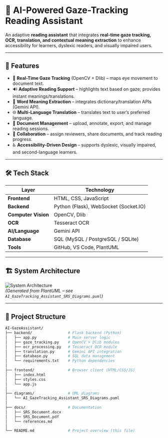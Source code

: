 # 📖 AI-Powered Gaze-Tracking Reading Assistant  

An adaptive **reading assistant** that integrates **real-time gaze tracking, OCR, translation, and contextual meaning extraction** to enhance accessibility for learners, dyslexic readers, and visually impaired users.  

---

## 🚀 Features  
- 👀 **Real-Time Gaze Tracking** (OpenCV + Dlib) – maps eye movement to document text.  
- 🔊 **Adaptive Reading Support** – highlights text based on gaze; provides instant meanings/translations.  
- 📘 **Word Meaning Extraction** – integrates dictionary/translation APIs (Gemini API).  
- 🌐 **Multi-Language Translation** – translates text to user’s preferred language.  
- 📝 **Document Management** – upload, annotate, export, and manage reading sessions.  
- 👥 **Collaboration** – assign reviewers, share documents, and track reading progress.  
- ♿ **Accessibility-Driven Design** – supports dyslexic, visually impaired, and second-language learners.  

---

## 🛠️ Tech Stack  

| Layer              | Technology |
|--------------------|------------|
| **Frontend**       | HTML, CSS, JavaScript |
| **Backend**        | Python (Flask), WebSocket (Socket.IO) |
| **Computer Vision**| OpenCV, Dlib |
| **OCR**            | Tesseract OCR |
| **AI/Language**    | Gemini API |
| **Database**       | SQL (MySQL / PostgreSQL / SQLite) |
| **Tools**          | GitHub, VS Code, PlantUML |

---

## 🏗️ System Architecture  

![System Architecture](./diagrams/system_architecture.png)  
*(Generated from PlantUML – see `AI_GazeTracking_Assistant_SRS_Diagrams.puml`)*  

---

## 📂 Project Structure  

```bash
AI-GazeAssistant/
├── backend/                # Flask backend (Python)
│   ├── app.py              # Main server logic
│   ├── gaze_tracking.py    # OpenCV + Dlib modules
│   ├── ocr_processing.py   # Tesseract OCR module
│   ├── translation.py      # Gemini API integration
│   ├── database.py         # SQL data management
│   └── requirements.txt    # Python dependencies
│
├── frontend/               # Browser client (HTML/CSS/JS)
│   ├── index.html
│   ├── styles.css
│   └── app.js
│
├── diagrams/               # UML diagrams
│   └── AI_GazeTracking_Assistant_SRS_Diagrams.puml
│
├── docs/                   # Documentation
│   ├── SRS_Document.docx
│   ├── SRS_Document.pdf
│   └── references.md
│
└── README.md               # Project overview (this file)
